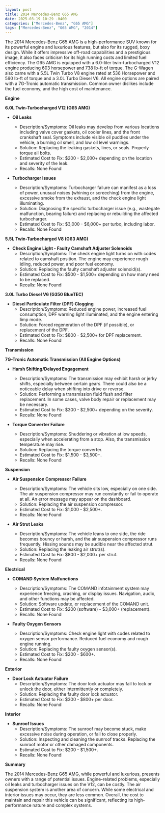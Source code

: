 ```yaml
---
layout: post
title: 2014 Mercedes-Benz G65 AMG
date: 2025-03-19 10:29 -0400
categories: ["Mercedes-Benz", "G65 AMG"]
tags: ["Mercedes-Benz", "G65 AMG", "2014"]
---
```

The 2014 Mercedes-Benz G65 AMG is a high-performance SUV known for its powerful engine and luxurious features, but also for its rugged, boxy design. While it offers impressive off-road capabilities and a prestigious image, it also faces criticism for its high running costs and limited fuel efficiency. The G65 AMG is equipped with a 6.0-liter twin-turbocharged V12 engine producing 603 horsepower and 738 lb-ft of torque. The G-Wagen also came with a 5.5L Twin Turbo V8 engine rated at 536 Horsepower and 560 lb-ft of torque and a 3.0L Turbo Diesel V6. All engine options are paired with a 7G-Tronic automatic transmission. Common owner dislikes include the fuel economy, and the high cost of maintenance.

**Engine**

**6.0L Twin-Turbocharged V12 (G65 AMG)**

*   **Oil Leaks**
    *   Description/Symptoms: Oil leaks may develop from various locations including valve cover gaskets, oil cooler lines, and the front crankshaft seal. Symptoms include visible oil puddles under the vehicle, a burning oil smell, and low oil level warnings.
    *   Solution: Replacing the leaking gaskets, lines, or seals. Properly torque all bolts.
    *   Estimated Cost to Fix: $200 - $2,000+ depending on the location and severity of the leak.
    *   Recalls: None Found

*   **Turbocharger Issues**
    *   Description/Symptoms: Turbocharger failure can manifest as a loss of power, unusual noises (whining or screeching) from the engine, excessive smoke from the exhaust, and the check engine light illuminating.
    *   Solution: Diagnosing the specific turbocharger issue (e.g., wastegate malfunction, bearing failure) and replacing or rebuilding the affected turbocharger.
    *   Estimated Cost to Fix: $3,000 - $6,000+ per turbo, including labor.
    *   Recalls: None Found

**5.5L Twin-Turbocharged V8 (G63 AMG)**

*   **Check Engine Light - Faulty Camshaft Adjuster Solenoids**
    *   Description/Symptoms: The check engine light turns on with codes related to camshaft position. The engine may experience rough idling, reduced power, and poor fuel economy.
    *   Solution: Replacing the faulty camshaft adjuster solenoid(s).
    *   Estimated Cost to Fix: $500 - $1,500+ depending on how many need to be replaced.
    *   Recalls: None Found

**3.0L Turbo Diesel V6 (G350 BlueTEC)**

* **Diesel Particulate Filter (DPF) Clogging**
    * Description/Symptoms: Reduced engine power, increased fuel consumption, DPF warning light illuminated, and the engine entering limp mode.
    * Solution: Forced regeneration of the DPF (if possible), or replacement of the DPF.
    * Estimated Cost to Fix: $800 - $2,500+ for DPF replacement.
    * Recalls: None Found

**Transmission**

**7G-Tronic Automatic Transmission (All Engine Options)**

*   **Harsh Shifting/Delayed Engagement**
    *   Description/Symptoms: The transmission may exhibit harsh or jerky shifts, especially between certain gears. There could also be a noticeable delay when shifting into drive or reverse.
    *   Solution: Performing a transmission fluid flush and filter replacement. In some cases, valve body repair or replacement may be necessary.
    *   Estimated Cost to Fix: $300 - $2,500+ depending on the severity.
    *   Recalls: None Found

*   **Torque Converter Failure**
    *   Description/Symptoms: Shuddering or vibration at low speeds, especially when accelerating from a stop. Also, the transmission temperature may rise.
    *   Solution: Replacing the torque converter.
    *   Estimated Cost to Fix: $1,500 - $3,500+.
    *   Recalls: None Found

**Suspension**

*   **Air Suspension Compressor Failure**
    *   Description/Symptoms: The vehicle sits low, especially on one side. The air suspension compressor may run constantly or fail to operate at all. An error message may appear on the dashboard.
    *   Solution: Replacing the air suspension compressor.
    *   Estimated Cost to Fix: $1,000 - $2,500+.
    *   Recalls: None Found

*   **Air Strut Leaks**
    *   Description/Symptoms: The vehicle leans to one side, the ride becomes bouncy or harsh, and the air suspension compressor runs frequently. Hissing sounds may be audible near the affected strut.
    *   Solution: Replacing the leaking air strut(s).
    *   Estimated Cost to Fix: $800 - $2,000+ per strut.
    *   Recalls: None Found

**Electrical**

*   **COMAND System Malfunctions**
    *   Description/Symptoms: The COMAND infotainment system may experience freezing, crashing, or display issues. Navigation, audio, and other functions may be affected.
    *   Solution: Software update, or replacement of the COMAND unit.
    *   Estimated Cost to Fix: $200 (software) - $3,000+ (replacement).
    *   Recalls: None Found

*   **Faulty Oxygen Sensors**
    *   Description/Symptoms: Check engine light with codes related to oxygen sensor performance. Reduced fuel economy and rough engine running.
    *   Solution: Replacing the faulty oxygen sensor(s).
    *   Estimated Cost to Fix: $200 - $600+.
    *   Recalls: None Found

**Exterior**

*   **Door Lock Actuator Failure**
    *   Description/Symptoms: The door lock actuator may fail to lock or unlock the door, either intermittently or completely.
    *   Solution: Replacing the faulty door lock actuator.
    *   Estimated Cost to Fix: $300 - $800+ per door.
    *   Recalls: None Found

**Interior**

*   **Sunroof Issues**
    *   Description/Symptoms: The sunroof may become stuck, make excessive noise during operation, or fail to close properly.
    *   Solution: Inspecting and cleaning the sunroof tracks. Replacing the sunroof motor or other damaged components.
    *   Estimated Cost to Fix: $200 - $1,500+.
    *   Recalls: None Found

**Summary**

The 2014 Mercedes-Benz G65 AMG, while powerful and luxurious, presents owners with a range of potential issues. Engine-related problems, especially oil leaks and turbocharger issues on the V12, can be costly. The air suspension system is another area of concern. While some electrical and interior issues may occur, they are less common. Overall, the cost to maintain and repair this vehicle can be significant, reflecting its high-performance nature and complex systems.

